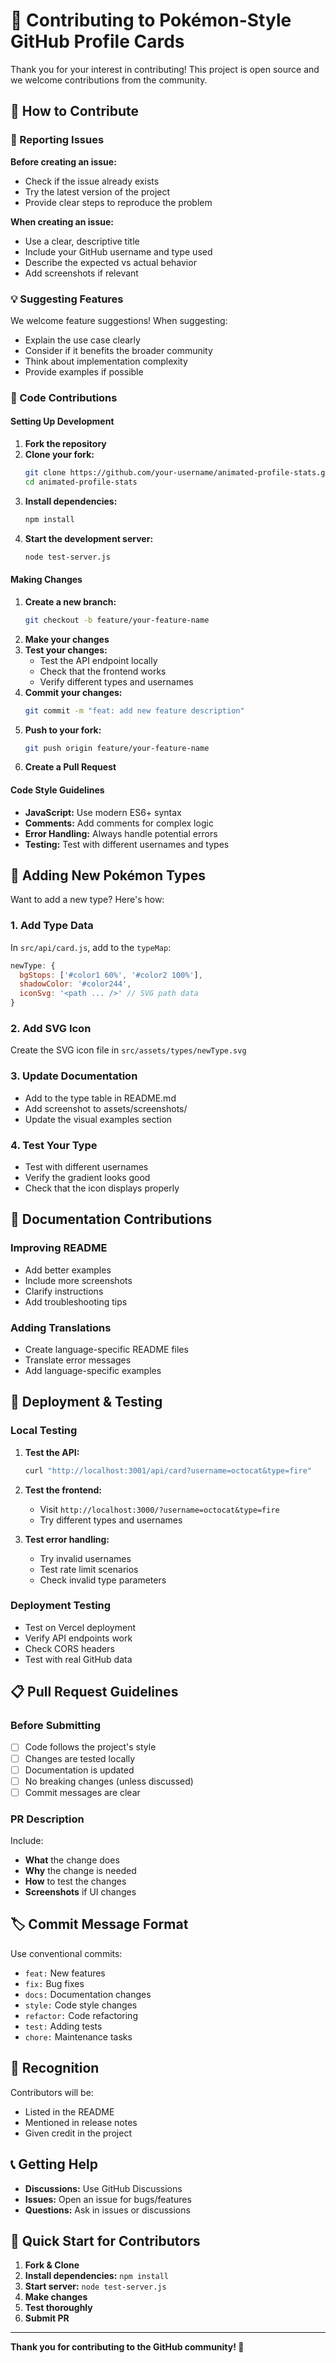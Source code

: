 # 🤝 Contributing to Pokémon-Style GitHub Profile Cards

Thank you for your interest in contributing! This project is open source and we welcome contributions from the community.

## 🎯 How to Contribute

### 🐛 Reporting Issues

**Before creating an issue:**
- Check if the issue already exists
- Try the latest version of the project
- Provide clear steps to reproduce the problem

**When creating an issue:**
- Use a clear, descriptive title
- Include your GitHub username and type used
- Describe the expected vs actual behavior
- Add screenshots if relevant

### 💡 Suggesting Features

We welcome feature suggestions! When suggesting:
- Explain the use case clearly
- Consider if it benefits the broader community
- Think about implementation complexity
- Provide examples if possible

### 🔧 Code Contributions

#### Setting Up Development

1. **Fork the repository**
2. **Clone your fork:**
   ```bash
   git clone https://github.com/your-username/animated-profile-stats.git
   cd animated-profile-stats
   ```
3. **Install dependencies:**
   ```bash
   npm install
   ```
4. **Start the development server:**
   ```bash
   node test-server.js
   ```

#### Making Changes

1. **Create a new branch:**
   ```bash
   git checkout -b feature/your-feature-name
   ```
2. **Make your changes**
3. **Test your changes:**
   - Test the API endpoint locally
   - Check that the frontend works
   - Verify different types and usernames
4. **Commit your changes:**
   ```bash
   git commit -m "feat: add new feature description"
   ```
5. **Push to your fork:**
   ```bash
   git push origin feature/your-feature-name
   ```
6. **Create a Pull Request**

#### Code Style Guidelines

- **JavaScript:** Use modern ES6+ syntax
- **Comments:** Add comments for complex logic
- **Error Handling:** Always handle potential errors
- **Testing:** Test with different usernames and types

## 🎨 Adding New Pokémon Types

Want to add a new type? Here's how:

### 1. Add Type Data

In `src/api/card.js`, add to the `typeMap`:

```javascript
newType: {
  bgStops: ['#color1 60%', '#color2 100%'],
  shadowColor: '#color244',
  iconSvg: '<path ... />' // SVG path data
}
```

### 2. Add SVG Icon

Create the SVG icon file in `src/assets/types/newType.svg`

### 3. Update Documentation

- Add to the type table in README.md
- Add screenshot to assets/screenshots/
- Update the visual examples section

### 4. Test Your Type

- Test with different usernames
- Verify the gradient looks good
- Check that the icon displays properly

## 📝 Documentation Contributions

### Improving README

- Add better examples
- Include more screenshots
- Clarify instructions
- Add troubleshooting tips

### Adding Translations

- Create language-specific README files
- Translate error messages
- Add language-specific examples

## 🚀 Deployment & Testing

### Local Testing

1. **Test the API:**
   ```bash
   curl "http://localhost:3001/api/card?username=octocat&type=fire"
   ```

2. **Test the frontend:**
   - Visit `http://localhost:3000/?username=octocat&type=fire`
   - Try different types and usernames

3. **Test error handling:**
   - Try invalid usernames
   - Test rate limit scenarios
   - Check invalid type parameters

### Deployment Testing

- Test on Vercel deployment
- Verify API endpoints work
- Check CORS headers
- Test with real GitHub data

## 📋 Pull Request Guidelines

### Before Submitting

- [ ] Code follows the project's style
- [ ] Changes are tested locally
- [ ] Documentation is updated
- [ ] No breaking changes (unless discussed)
- [ ] Commit messages are clear

### PR Description

Include:
- **What** the change does
- **Why** the change is needed
- **How** to test the changes
- **Screenshots** if UI changes

## 🏷️ Commit Message Format

Use conventional commits:
- `feat:` New features
- `fix:` Bug fixes
- `docs:` Documentation changes
- `style:` Code style changes
- `refactor:` Code refactoring
- `test:` Adding tests
- `chore:` Maintenance tasks

## 🎉 Recognition

Contributors will be:
- Listed in the README
- Mentioned in release notes
- Given credit in the project

## 📞 Getting Help

- **Discussions:** Use GitHub Discussions
- **Issues:** Open an issue for bugs/features
- **Questions:** Ask in issues or discussions

## 🚀 Quick Start for Contributors

1. **Fork & Clone**
2. **Install dependencies:** `npm install`
3. **Start server:** `node test-server.js`
4. **Make changes**
5. **Test thoroughly**
6. **Submit PR**

---

**Thank you for contributing to the GitHub community! 🌟**
